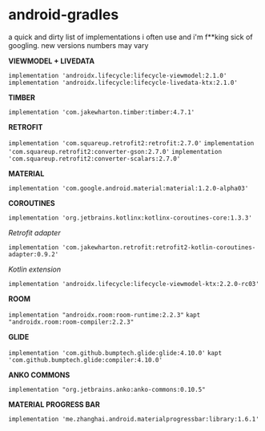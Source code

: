 # android-gradles
a quick and dirty list of implementations i often use and i'm f**king sick of googling. new versions numbers may vary

  
  
   
**VIEWMODEL + LIVEDATA**

`implementation 'androidx.lifecycle:lifecycle-viewmodel:2.1.0'`
`implementation 'androidx.lifecycle:lifecycle-livedata-ktx:2.1.0'`


**TIMBER**

`implementation 'com.jakewharton.timber:timber:4.7.1'`
    

**RETROFIT**

`implementation 'com.squareup.retrofit2:retrofit:2.7.0'`
`implementation 'com.squareup.retrofit2:converter-gson:2.7.0'`
`implementation 'com.squareup.retrofit2:converter-scalars:2.7.0'`

    
**MATERIAL**

`implementation 'com.google.android.material:material:1.2.0-alpha03'
`

**COROUTINES**

`implementation 'org.jetbrains.kotlinx:kotlinx-coroutines-core:1.3.3'`

*Retrofit adapter*
	
`implementation 'com.jakewharton.retrofit:retrofit2-kotlin-coroutines-adapter:0.9.2'`


*Kotlin extension*
	
`implementation 'androidx.lifecycle:lifecycle-viewmodel-ktx:2.2.0-rc03'`


**ROOM**

`implementation "androidx.room:room-runtime:2.2.3"`
`kapt "androidx.room:room-compiler:2.2.3"`

**GLIDE**

`implementation 'com.github.bumptech.glide:glide:4.10.0'`
`kapt 'com.github.bumptech.glide:compiler:4.10.0'`

**ANKO COMMONS**

`implementation "org.jetbrains.anko:anko-commons:0.10.5"`

**MATERIAL PROGRESS BAR**

`implementation 'me.zhanghai.android.materialprogressbar:library:1.6.1'`